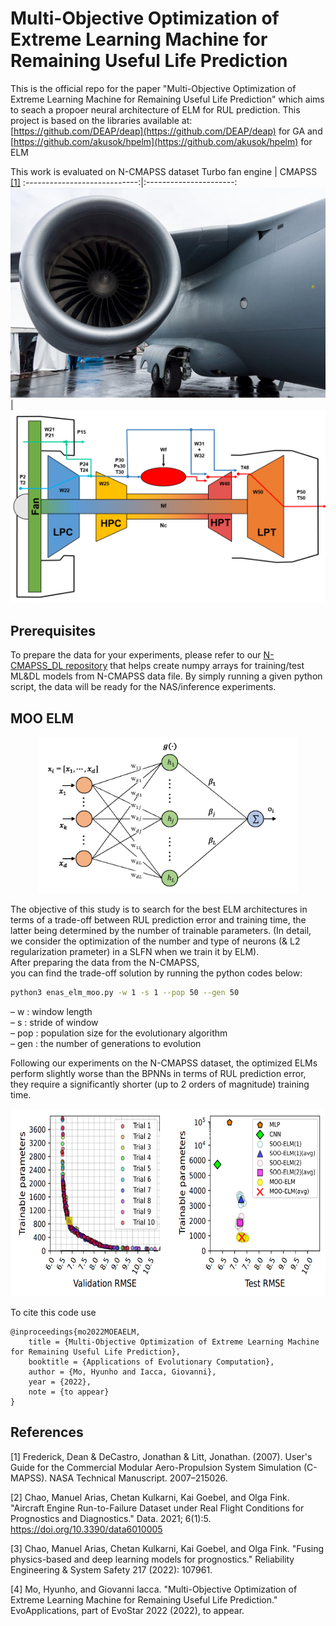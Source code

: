 # Multi-Objective Optimization of Extreme Learning Machine for Remaining Useful Life Prediction
This is the official repo for the paper "Multi-Objective Optimization of Extreme Learning Machine for Remaining Useful Life Prediction" which aims to seach a propoer neural architecture of ELM for RUL prediction. 
This project is based on the libraries available at: [https://github.com/DEAP/deap](https://github.com/DEAP/deap) for GA and [https://github.com/akusok/hpelm](https://github.com/akusok/hpelm) for ELM

This work is evaluated on N-CMAPSS dataset
Turbo fan engine           |  CMAPSS [[1]](#1)
:----------------------------:|:----------------------:
![](turbo_engine.jpg)  |  ![](cmapss.png)



## Prerequisites
To prepare the data for your experiments, please refer to our [N-CMAPSS_DL repository](https://github.com/mohyunho/N-CMAPSS_DL) 
that helps create numpy arrays for training/test ML&DL models from N-CMAPSS data file. By simply running a given python script, the data will be ready for the NAS/inference experiments.  <br/>

## MOO ELM
<p align="center">
  <img height="250" src="/elm.png">
</p>

The objective of this study is to search for the best ELM architectures in terms of a trade-off between RUL prediction error and training time, the latter being determined by the number of trainable parameters. (In detail, we consider the optimization of the number and type of neurons (& L2 regularization prameter) in a SLFN when we train it by ELM). <br/>
After preparing the data from the N-CMAPSS, <br/>
you can find the trade-off solution by running the python codes below:
```bash
python3 enas_elm_moo.py -w 1 -s 1 --pop 50 --gen 50
```
&ndash;  w : window length <br/>
&ndash;  s : stride of window <br/>
&ndash;  pop : population size for the evolutionary algorithm <br/>
&ndash;  gen : the number of generations to evolution <br/>


Following our experiments on the N-CMAPSS dataset, the optimized ELMs perform slightly worse than the BPNNs in terms of RUL prediction error, they require a significantly shorter (up to 2 orders of magnitude) training time.<br/>
<p align="center">
  <img height="300" src="/moo_results.png">
</p>


To cite this code use
```
@inproceedings{mo2022MOEAELM,
	title = {Multi-Objective Optimization of Extreme Learning Machine for Remaining Useful Life Prediction},
	booktitle = {Applications of Evolutionary Computation},
	author = {Mo, Hyunho and Iacca, Giovanni},
	year = {2022},
	note = {to appear}
}
```

## References
<a id="1">[1]</a> 
Frederick, Dean & DeCastro, Jonathan & Litt, Jonathan. (2007). User's Guide for the Commercial Modular Aero-Propulsion System Simulation (C-MAPSS). NASA Technical Manuscript. 2007–215026. 

<a id="2">[2]</a> 
Chao, Manuel Arias, Chetan Kulkarni, Kai Goebel, and Olga Fink. "Aircraft Engine Run-to-Failure Dataset under Real Flight Conditions for Prognostics and Diagnostics." Data. 2021; 6(1):5. https://doi.org/10.3390/data6010005

<a id="3">[3]</a> 
Chao, Manuel Arias, Chetan Kulkarni, Kai Goebel, and Olga Fink. "Fusing physics-based and deep learning models for prognostics." Reliability Engineering & System Safety 217 (2022): 107961.

<a id="3">[4]</a> 
Mo, Hyunho, and Giovanni Iacca. "Multi-Objective Optimization of Extreme Learning Machine for Remaining Useful Life Prediction." EvoApplications, part of EvoStar 2022 (2022), to appear.


